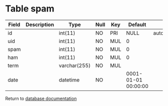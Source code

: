 Table spam
==========

| Field | Description | Type         | Null | Key | Default             | Extra           |
| ----- | ----------- | ------------ | ---- | --- | ------------------- | --------------- |
| id    |             | int(11)      | NO   | PRI | NULL                | auto_increment  |
| uid   |             | int(11)      | NO   | MUL | 0                   |                 |
| spam  |             | int(11)      | NO   | MUL | 0                   |                 |
| ham   |             | int(11)      | NO   | MUL | 0                   |                 |
| term  |             | varchar(255) | NO   | MUL |                     |                 |
| date  |             | datetime     | NO   |     | 0001-01-01 00:00:00 |                 |

Return to [database documentation](help/database)
